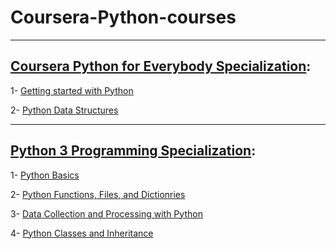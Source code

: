 # Coursera-Python-courses
<hr>

## [Coursera Python for Everybody Specialization](https://www.coursera.org/specializations/python):
1- [Getting started with Python](https://www.coursera.org/learn/python?specialization=python)

2- [Python Data Structures](https://www.coursera.org/learn/python-data?specialization=python)
<hr>

## [Python 3 Programming Specialization](https://www.coursera.org/specializations/python-3-programming):
1- [Python Basics](https://www.coursera.org/learn/python-basics?specialization=python-3-programming)

2- [Python Functions, Files, and Dictionries](https://www.coursera.org/learn/python-functions-files-dictionaries?specialization=python-3-programming)

3- [Data Collection and Processing with Python](https://www.coursera.org/learn/data-collection-processing-python?specialization=python-3-programming)

4- [Python Classes and Inheritance](https://www.coursera.org/learn/python-classes-inheritance?specialization=python-3-programming)
